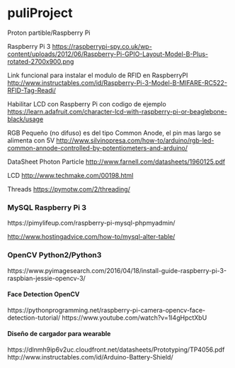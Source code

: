 # puliProject
Proton partible/Raspberry Pi

Raspberry Pi 3
https://raspberrypi-spy.co.uk/wp-content/uploads/2012/06/Raspberry-Pi-GPIO-Layout-Model-B-Plus-rotated-2700x900.png

Link funcional para instalar el modulo de RFID en RaspberryPI
http://www.instructables.com/id/Raspberry-Pi-3-Model-B-MIFARE-RC522-RFID-Tag-Readi/

Habilitar LCD con Raspberry Pi con codigo de ejemplo
https://learn.adafruit.com/character-lcd-with-raspberry-pi-or-beaglebone-black/usage

RGB Pequeño (no difuso) es del tipo Common Anode, el pin mas largo se alimenta con 5V
http://www.silvinopresa.com/how-to/arduino/rgb-led-common-annode-controlled-by-potentiometers-and-arduino/

DataSheet Photon Particle
http://www.farnell.com/datasheets/1960125.pdf

LCD
http://www.techmake.com/00198.html

Threads
https://pymotw.com/2/threading/

<h3> MySQL Raspberry Pi 3 </h3>
https://pimylifeup.com/raspberry-pi-mysql-phpmyadmin/

http://www.hostingadvice.com/how-to/mysql-alter-table/



<h3> OpenCV Python2/Python3 </h3> 
https://www.pyimagesearch.com/2016/04/18/install-guide-raspberry-pi-3-raspbian-jessie-opencv-3/

<h4> Face Detection OpenCV </h4>
https://pythonprogramming.net/raspberry-pi-camera-opencv-face-detection-tutorial/
https://www.youtube.com/watch?v=1I4gHpctXbU


<h4> Diseño de cargador para wearable </h4>
https://dlnmh9ip6v2uc.cloudfront.net/datasheets/Prototyping/TP4056.pdf
http://www.instructables.com/id/Arduino-Battery-Shield/
